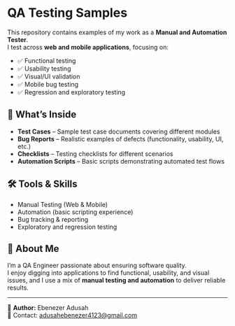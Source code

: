 # QA Testing Samples  

This repository contains examples of my work as a **Manual and Automation Tester**.  
I test across **web and mobile applications**, focusing on:  

- ✅ Functional testing  
- ✅ Usability testing  
- ✅ Visual/UI validation  
- ✅ Mobile bug testing  
- ✅ Regression and exploratory testing  

## 📂 What’s Inside  
- **Test Cases** – Sample test case documents covering different modules  
- **Bug Reports** – Realistic examples of defects (functionality, usability, UI, etc.)  
- **Checklists** – Testing checklists for different scenarios  
- **Automation Scripts** – Basic scripts demonstrating automated test flows  

## 🛠️ Tools & Skills  
- Manual Testing (Web & Mobile)  
- Automation (basic scripting experience)  
- Bug tracking & reporting  
- Exploratory and regression testing  

## 🚀 About Me  
I’m a QA Engineer passionate about ensuring software quality.  
I enjoy digging into applications to find functional, usability, and visual issues, and I use a mix of **manual testing and automation** to deliver reliable results.  

---
👤 **Author:** Ebenezer Adusah  
📧 Contact: adusahebenezer4123@gmail.com 
